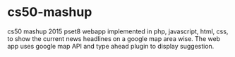 # cs50-mashup
cs50 mashup 2015 pset8
webapp implemented in php, javascript, html, css, to show the current news headlines on a google map area wise.
The web app uses google map API and type ahead plugin to display suggestion.
